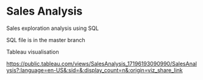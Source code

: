 # Sales Analysis
Sales exploration analysis using SQL

SQL file is in the master branch 

Tableau visualisation 

https://public.tableau.com/views/SalesAnalysis_17196193090990/SalesAnalysis?:language=en-US&:sid=&:display_count=n&:origin=viz_share_link
